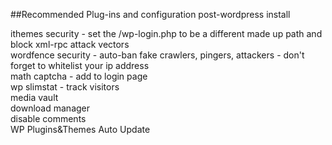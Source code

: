 ##Recommended Plug-ins and configuration post-wordpress install

ithemes security - set the /wp-login.php to be a different made up path and block xml-rpc attack vectors   
wordfence security - auto-ban fake crawlers, pingers, attackers - don't forget to whitelist your ip address   
math captcha - add to login page   
wp slimstat - track visitors   
media vault   
download manager   
disable comments   
WP Plugins&Themes Auto Update   

